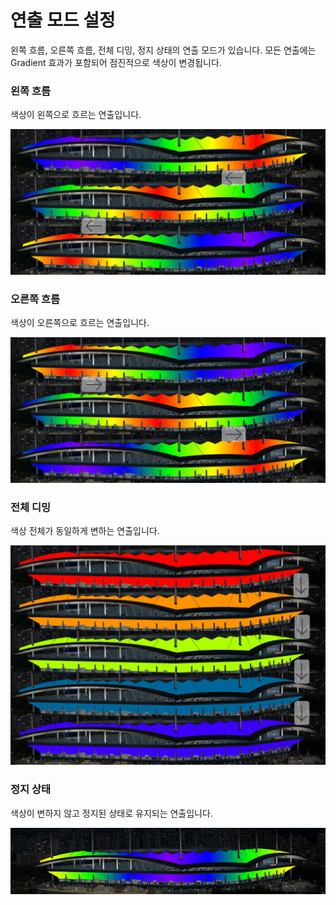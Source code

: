 # 연출 모드 설정
왼쪽 흐름, 오른쪽 흐름, 전체 디밍, 정지 상태의 연출 모드가 있습니다.
모든 연출에는 Gradient 효과가 포함되어 점진적으로 색상이 변경됩니다.

### 왼쪽 흐름
색상이 왼쪽으로 흐르는 연출입니다.

![왼쪽흐름](../image/set/왼쪽흐름.png)

### 오른쪽 흐름
색상이 오른쪽으로 흐르는 연출입니다.

![오른쪽흐름](../image/set/오른쪽흐름.png)

### 전체 디밍
색상 전체가 동일하게 변하는 연출입니다.

![전체디밍](../image/set/전체디밍.png)

### 정지 상태
색상이 변하지 않고 정지된 상태로 유지되는 연출입니다.

![정지상태](../image/set/정지상태.png)
